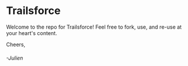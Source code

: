 # Trailsforce

Welcome to the repo for Trailsforce! Feel free to fork, use, and re-use at your heart's content.

Cheers,
###### -Julien
